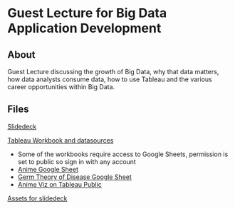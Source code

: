 # Guest Lecture for Big Data Application Development

## About

Guest Lecture discussing the growth of Big Data, why that data matters, how data analysts consume data, how to use Tableau and the various career opportunities within Big Data.

## Files

[Slidedeck](lecture.pptx)

[Tableau Workbook and datasources](workbooks)
- Some of the workbooks require access to Google Sheets, permission is set to public so sign in with any account
- [Anime Google Sheet](https://docs.google.com/spreadsheets/d/17KQKFy9o1pPG0Yko2dTYZcRhNSTdNWyI3NLWsJyfqbI/edit?usp=sharing)
- [Germ Theory of Disease Google Sheet](https://docs.google.com/spreadsheets/d/1_5QjzzBa5EoLQKM8MVgpHi4jbHLf5PrPBBk6cG0T7KE/edit#gid=0)
- [Anime Viz on Tableau Public](https://public.tableau.com/profile/spencer.shadley#!/vizhome/Anime/UndiscoveredAnime)

[Assets for slidedeck](assets)
